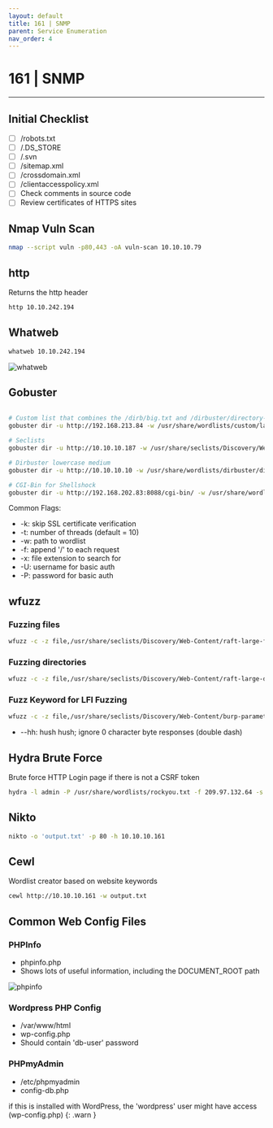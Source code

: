 ```yaml
---
layout: default
title: 161 | SNMP
parent: Service Enumeration
nav_order: 4
---
```


# 161 | SNMP

---

## Initial Checklist

- [ ] /robots.txt
- [ ] /.DS_STORE
- [ ] /.svn
- [ ] /sitemap.xml
- [ ] /crossdomain.xml
- [ ] /clientaccesspolicy.xml
- [ ] Check comments in source code
- [ ] Review certificates of HTTPS sites

## Nmap Vuln Scan

```bash
nmap --script vuln -p80,443 -oA vuln-scan 10.10.10.79
```

## http

Returns the http header

```bash
http 10.10.242.194
```

## Whatweb

```bash
whatweb 10.10.242.194
```

![whatweb](../../../assets/images/whatweb.png)

## Gobuster

```bash

# Custom list that combines the /dirb/big.txt and /dirbuster/directory-list-lowercase-2.3-medium.txt
gobuster dir -u http://192.168.213.84 -w /usr/share/wordlists/custom/large_final.txt -x aspx,php,txt,conf -t 80 -k

# Seclists
gobuster dir -u http://10.10.10.187 -w /usr/share/seclists/Discovery/Web-Content/raft-small-words.txt -x php,txt,html -t 80

# Dirbuster lowercase medium
gobuster dir -u http://10.10.10.10 -w /usr/share/wordlists/dirbuster/directory-list-lowercase-2.3-medium.txt -x aspx,php,txt,conf -t 80

# CGI-Bin for Shellshock
gobuster dir -u http://192.168.202.83:8088/cgi-bin/ -w /usr/share/wordlists/custom/large_final.txt -k -t 80 -x sh,cgi
```

Common Flags:

- -k: skip SSL certificate verification
- -t: number of threads (default = 10)
- -w: path to wordlist
- -f: append '/' to each request
- -x: file extension to search for
- -U: username for basic auth
- -P: password for basic auth

## wfuzz

### Fuzzing files

```bash
wfuzz -c -z file,/usr/share/seclists/Discovery/Web-Content/raft-large-files.txt --hc 404 "http://192.168.202.83/FUZZ"
```

### Fuzzing directories

```bash
wfuzz -c -z file,/usr/share/seclists/Discovery/Web-Content/raft-large-directories.txt --hc 404 "http://192.168.202.83/FUZZ"
```

### Fuzz Keyword for LFI Fuzzing

```bash
wfuzz -c -z file,/usr/share/seclists/Discovery/Web-Content/burp-parameter-names.txt --hh 0 "http://192.168.202.80/console/file.php?FUZZ=../../../../../../../etc/passwd"
```

- --hh: hush hush; ignore 0 character byte responses (double dash)

## Hydra Brute Force

Brute force HTTP Login page if there is not a CSRF token

```bash
hydra -l admin -P /usr/share/wordlists/rockyou.txt -f 209.97.132.64 -s 31009 http-post-form "/admin_login.php:user=^USER^&pass=^PASS^:F=<form name='login'"
```

## Nikto

```bash
nikto -o 'output.txt' -p 80 -h 10.10.10.161
```

## Cewl

Wordlist creator based on website keywords

```bash
cewl http://10.10.10.161 -w output.txt
```

## Common Web Config Files

### PHPInfo

- phpinfo.php
- Shows lots of useful information, including the DOCUMENT_ROOT path

![phpinfo](../../../assets/images/phpinfo.png)

### Wordpress PHP Config

- /var/www/html
- wp-config.php
- Should contain 'db-user' password

### PHPmyAdmin

- /etc/phpmyadmin
- config-db.php

if this is installed with WordPress, the 'wordpress' user might have access (wp-config.php)
{: .warn }
